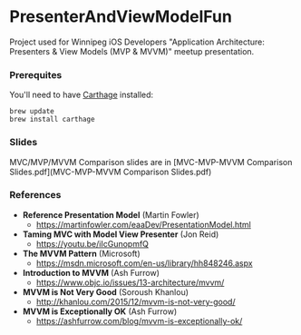 # PresenterAndViewModelFun
Project used for Winnipeg iOS Developers "Application Architecture: Presenters & View Models (MVP & MVVM)" meetup presentation.

### Prerequites

You'll need to have [Carthage](https://github.com/Carthage/Carthage) installed:
```
brew update
brew install carthage
```

### Slides

MVC/MVP/MVVM Comparison slides are in [MVC-MVP-MVVM Comparison Slides.pdf](MVC-MVP-MVVM Comparison Slides.pdf)

### References

- **Reference Presentation Model** (Martin Fowler)
  - https://martinfowler.com/eaaDev/PresentationModel.html
- **Taming MVC with Model View Presenter** (Jon Reid)
  - https://youtu.be/iIcGunopmfQ
- **The MVVM Pattern** (Microsoft)
  - https://msdn.microsoft.com/en-us/library/hh848246.aspx
- **Introduction to MVVM** (Ash Furrow)
  - https://www.objc.io/issues/13-architecture/mvvm/
- **MVVM is Not Very Good** (Soroush Khanlou)
  - http://khanlou.com/2015/12/mvvm-is-not-very-good/
- **MVVM is Exceptionally OK** (Ash Furrow)
  - https://ashfurrow.com/blog/mvvm-is-exceptionally-ok/
